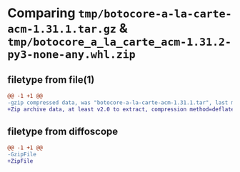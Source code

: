 # Comparing `tmp/botocore-a-la-carte-acm-1.31.1.tar.gz` & `tmp/botocore_a_la_carte_acm-1.31.2-py3-none-any.whl.zip`

## filetype from file(1)

```diff
@@ -1 +1 @@
-gzip compressed data, was "botocore-a-la-carte-acm-1.31.1.tar", last modified: Sat Jul  8 01:42:04 2023, max compression
+Zip archive data, at least v2.0 to extract, compression method=deflate
```

## filetype from diffoscope

```diff
@@ -1 +1 @@
-GzipFile
+ZipFile
```

